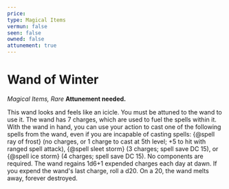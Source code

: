 ```yaml
---
price: 
type: Magical Items
vermun: false
seen: false
owned: false
attunement: true
---
```

# Wand of Winter

*Magical Items, Rare* **Attunement needed.**

This wand looks and feels like an icicle. You must be attuned to the wand to use it. The wand has 7 charges, which are used to fuel the spells within it. With the wand in hand, you can use your action to cast one of the following spells from the wand, even if you are incapable of casting spells: {@spell ray of frost} (no charges, or 1 charge to cast at 5th level; +5 to hit with ranged spell attack), {@spell sleet storm} (3 charges; spell save DC 15), or {@spell ice storm} (4 charges; spell save DC 15). No components are required. The wand regains 1d6+1 expended charges each day at dawn. If you expend the wand's last charge, roll a d20. On a 20, the wand melts away, forever destroyed.